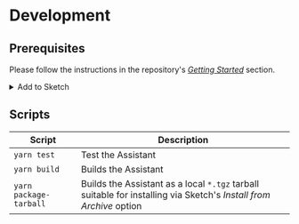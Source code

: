 # Development

## Prerequisites

Please follow the instructions in the repository's [_Getting Started_](/#getting-started) section.

<details>
  <summary>Add to Sketch</summary>
  
  Choose the Sketch variant you want use this Assistant with:

- [Final](https://add-sketch-assistant.now.sh/api/main?pkg=@sketch-hq/sketch-naming-conventions-assistant)
- [Beta](https://add-sketch-assistant.now.sh/api/main?pkg=@sketch-hq/sketch-naming-conventions-assistant&variant=beta)
- [Private](https://add-sketch-assistant.now.sh/api/main?pkg=@sketch-hq/sketch-naming-conventions-assistant&variant=private)
- [Internal](https://add-sketch-assistant.now.sh/api/main?pkg=@sketch-hq/sketch-naming-conventions-assistant&variant=internal)
- [Experimental](https://add-sketch-assistant.now.sh/api/main?pkg=@sketch-hq/sketch-naming-conventions-assistant&variant=experimental)
- [Xcode](https://add-sketch-assistant.now.sh/api/main?pkg=@sketch-hq/sketch-naming-conventions-assistant&variant=xcode)

</details>

## Scripts

| Script                 | Description                                                                                                        |
| ---------------------- | ------------------------------------------------------------------------------------------------------------------ |
| `yarn test`            | Test the Assistant                                                                                                 |
| `yarn build`           | Builds the Assistant                                                                                               |
| `yarn package-tarball` | Builds the Assistant as a local `*.tgz` tarball suitable for installing via Sketch's _Install from Archive_ option |

